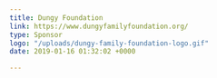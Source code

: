 ```yaml
---
title: Dungy Foundation
link: https://www.dungyfamilyfoundation.org/
type: Sponsor
logo: "/uploads/dungy-family-foundation-logo.gif"
date: 2019-01-16 01:32:02 +0000

---
```

